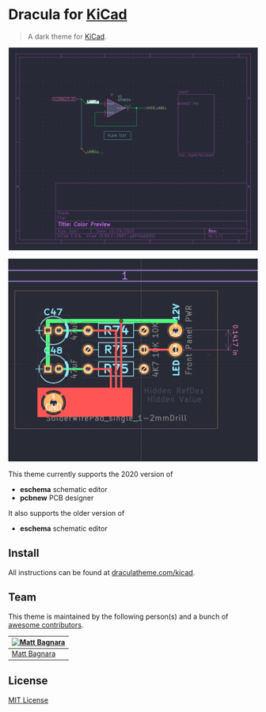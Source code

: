 # Dracula for [KiCad](https://kicad-pcb.org/)

> A dark theme for [KiCad](https://kicad-pcb.org/).

![Screenshot](./screenshot.png)

![Screenshot](./screenshot2.png)

This theme currently supports the 2020 version of
* **eschema** schematic editor
* **pcbnew** PCB designer

It also supports the older version of
* **eschema** schematic editor

## Install

All instructions can be found at [draculatheme.com/kicad](https://draculatheme.com/kicad).

## Team

This theme is maintained by the following person(s) and a bunch of [awesome contributors](https://github.com/dracula/kicad/graphs/contributors).

| [![Matt Bagnara](https://avatars0.githubusercontent.com/u/11695670?s=460&u=25822dd2d7446bd31c46102cbc239815f49c9876&v=4)](https://github.com/bagnaram) |
|---|
| [Matt Bagnara](https://github.com/bagnaram) |

## License

[MIT License](./LICENSE)
